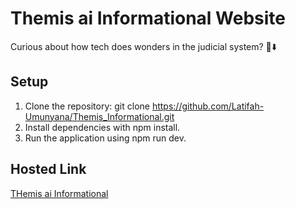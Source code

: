 # Themis ai Informational Website
Curious about how tech does wonders in the judicial system? 🤔⬇️ 
## Setup
1. Clone the repository: git clone https://github.com/Latifah-Umunyana/Themis_Informational.git
2. Install dependencies with npm install.
3. Run the application using npm run dev.

## Hosted Link
[THemis ai Informational](themis-informational-theta.vercel.app)
